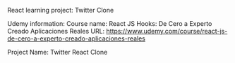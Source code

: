 React learning project:
  Twitter Clone

Udemy information: 
  Course name: React JS Hooks: De Cero a Experto Creado Aplicaciones Reales
  URL: https://www.udemy.com/course/react-js-de-cero-a-experto-creado-aplicaciones-reales

Project Name:
  Twitter React Clone

